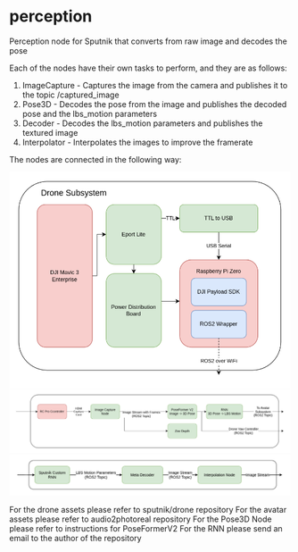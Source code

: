 # perception
Perception node for Sputnik that converts from raw image and decodes the pose

Each of the nodes have their own tasks to perform, and they are as follows:
1. ImageCapture - Captures the image from the camera and publishes it to the topic /captured_image
2. Pose3D - Decodes the pose from the image and publishes the decoded pose and the lbs_motion parameters
3. Decoder - Decodes the lbs_motion parameters and publishes the textured image
4. Interpolator - Interpolates the images to improve the framerate

The nodes are connected in the following way:

![drone](assets/drone.png)
![perception](assets/perception.png)
![avatar](assets/avatar.png)

For the drone assets please refer to sputnik/drone repository
For the avatar assets please refer to audio2photoreal repository
For the Pose3D Node please refer to instructions for PoseFormerV2
For the RNN please send an email to the author of the repository